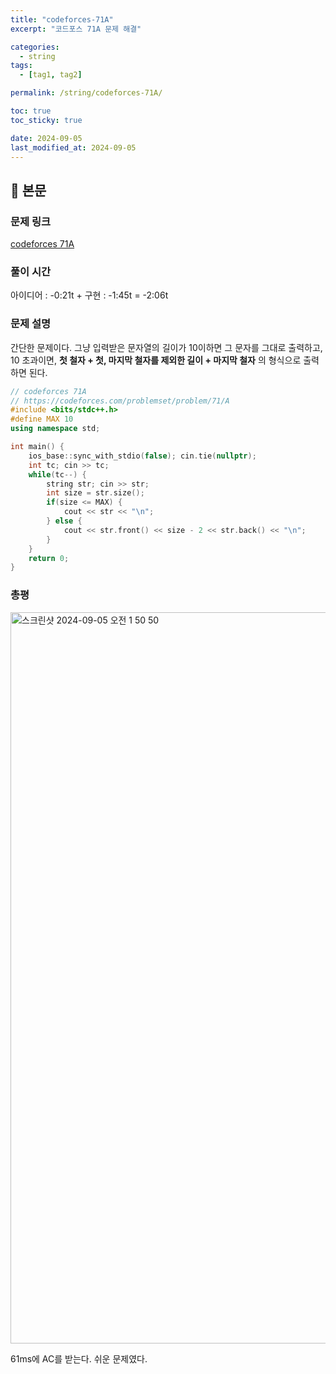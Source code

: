 ```yaml
---
title: "codeforces-71A"
excerpt: "코드포스 71A 문제 해결"

categories:
  - string
tags:
  - [tag1, tag2]

permalink: /string/codeforces-71A/

toc: true
toc_sticky: true

date: 2024-09-05
last_modified_at: 2024-09-05
---
```


## 🦥 본문

### 문제 링크  

[codeforces 71A](https://codeforces.com/problemset/problem/71/A)

### 풀이 시간 

아이디어 : -0:21t + 구현 : -1:45t = -2:06t

### 문제 설명 

간단한 문제이다. 그냥 입력받은 문자열의 길이가 10이하면 그 문자를 그대로 출력하고, 10 초과이면, **첫 철자 + 첫, 마지막 철자를 제외한 길이 + 마지막 철자** 의 형식으로 출력하면 된다.

```cpp
// codeforces 71A
// https://codeforces.com/problemset/problem/71/A
#include <bits/stdc++.h>
#define MAX 10
using namespace std;

int main() {
    ios_base::sync_with_stdio(false); cin.tie(nullptr);
    int tc; cin >> tc;
    while(tc--) {
        string str; cin >> str;
        int size = str.size();
        if(size <= MAX) {
            cout << str << "\n";
        } else {
            cout << str.front() << size - 2 << str.back() << "\n";
        }
    }
    return 0;
}
```

### 총평

<img width="1170" alt="스크린샷 2024-09-05 오전 1 50 50" src="https://github.com/user-attachments/assets/241f9f27-2839-480a-b03b-686cb1db3c3b">

61ms에 AC를 받는다. 쉬운 문제였다. 

